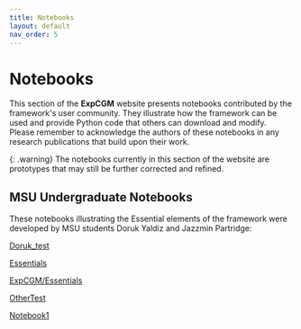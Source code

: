 ```yaml
---
title: Notebooks
layout: default
nav_order: 5
---
```


# Notebooks

This section of the **ExpCGM** website presents notebooks contributed by the framework's user community. They illustrate how the framework can be used and provide Python code that others can download and modify. Please remember to acknowledge the authors of these notebooks in any research publications that build upon their work.

{: .warning}
The notebooks currently in this section of the website are prototypes that may still be further corrected and refined.

## MSU Undergraduate Notebooks

These notebooks illustrating the Essential elements of the framework were developed by MSU students Doruk Yaldiz and Jazzmin Partridge:

[Doruk_test](https://github.com/gmvoit/ExpCGM/edit/main/notebooks/Doruk_test.md) 

[Essentials](descriptions/Essentials)

[ExpCGM/Essentials](/ExpCGM/descriptions/Essentials)

[OtherTest](notebooks/Notebook_1_files/Doruk_test)

[Notebook1](Notebook_1_files/Notebook1)
